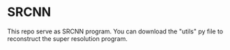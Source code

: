 # SRCNN
This repo serve as SRCNN program. You can download the "utils" py file to reconstruct the super resolution program.
